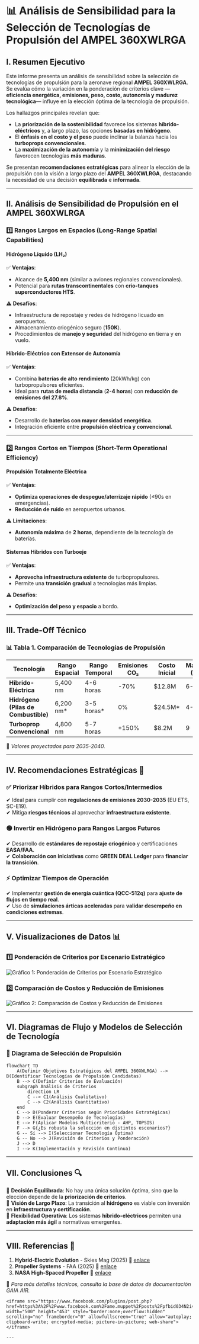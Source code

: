# 📊 Análisis de Sensibilidad para la Selección de Tecnologías de Propulsión del AMPEL 360XWLRGA

## I. Resumen Ejecutivo

Este informe presenta un análisis de sensibilidad sobre la selección de tecnologías de propulsión para la aeronave regional **AMPEL 360XWLRGA**. Se evalúa cómo la variación en la ponderación de criterios clave —**eficiencia energética, emisiones, peso, costo, autonomía y madurez tecnológica**— influye en la elección óptima de la tecnología de propulsión.

Los hallazgos principales revelan que:
- La **priorización de la sostenibilidad** favorece los sistemas **híbrido-eléctricos** y, a largo plazo, las opciones **basadas en hidrógeno**.
- El **énfasis en el costo y el peso** puede inclinar la balanza hacia los **turboprops convencionales**.
- La **maximización de la autonomía** y la **minimización del riesgo** favorecen tecnologías **más maduras**.

Se presentan **recomendaciones estratégicas** para alinear la elección de la propulsión con la visión a largo plazo del **AMPEL 360XWLRGA**, destacando la necesidad de una decisión **equilibrada** e **informada**.

---

## II. Análisis de Sensibilidad de Propulsión en el AMPEL 360XWLRGA

### 1️⃣ Rangos Largos en Espacios (Long-Range Spatial Capabilities)

#### **Hidrógeno Líquido (LH₂)**
✅ **Ventajas**:
- Alcance de **5,400 nm** (similar a aviones regionales convencionales).
- Potencial para **rutas transcontinentales** con **crio-tanques superconductores HTS**.

⚠️ **Desafíos**:
- Infraestructura de repostaje y redes de hidrógeno licuado en aeropuertos.
- Almacenamiento criogénico seguro (**150K**).
- Procedimientos de **manejo y seguridad** del hidrógeno en tierra y en vuelo.

#### **Híbrido-Eléctrico con Extensor de Autonomía**
✅ **Ventajas**:
- Combina **baterías de alto rendimiento** (20kWh/kg) con turbopropulsores eficientes.
- Ideal para **rutas de media distancia** (**2-4 horas**) con **reducción de emisiones del 27.8%**.

⚠️ **Desafíos**:
- Desarrollo de **baterías con mayor densidad energética**.
- Integración eficiente entre **propulsión eléctrica y convencional**.

---

### 2️⃣ Rangos Cortos en Tiempos (Short-Term Operational Efficiency)

#### **Propulsión Totalmente Eléctrica**
✅ **Ventajas**:
- **Optimiza operaciones de despegue/aterrizaje rápido** (≤90s en emergencias).
- **Reducción de ruido** en aeropuertos urbanos.

⚠️ **Limitaciones**:
- **Autonomía máxima** de **2 horas**, dependiente de la tecnología de baterías.

#### **Sistemas Híbridos con Turboeje**
✅ **Ventajas**:
- **Aprovecha infraestructura existente** de turbopropulsores.
- Permite una **transición gradual** a tecnologías más limpias.

⚠️ **Desafíos**:
- **Optimización del peso y espacio** a bordo.

---

## III. Trade-Off Técnico

### 📊 **Tabla 1. Comparación de Tecnologías de Propulsión**

| Tecnología                      | Rango Espacial | Rango Temporal | Emisiones CO₂ | Costo Inicial | Madurez (TRL) |
| -------------------------------- | ------------- | ------------- | ------------- | ------------- | ------------- |
| **Híbrido-Eléctrica**            | 5,400 nm      | 4-6 horas      | -70%          | \$12.8M       | 6-7           |
| **Hidrógeno (Pilas de Combustible)** | 6,200 nm\*    | 3-5 horas\*    | 0%            | \$24.5M\*     | 4-5           |
| **Turboprop Convencional**       | 4,800 nm      | 5-7 horas      | +150%         | \$8.2M        | 9             |

🔹 *Valores proyectados para 2035-2040.*

---

## IV. Recomendaciones Estratégicas 🚀

### **✅ Priorizar Híbridos para Rangos Cortos/Intermedios**
✔ Ideal para cumplir con **regulaciones de emisiones 2030-2035** (EU ETS, SC-E19).  
✔ Mitiga **riesgos técnicos** al aprovechar **infraestructura existente**.  

### **🟢 Invertir en Hidrógeno para Rangos Largos Futuros**
✔ Desarrollo de **estándares de repostaje criogénico** y certificaciones **EASA/FAA**.  
✔ **Colaboración con iniciativas** como **GREEN DEAL Ledger** para **financiar la transición**.  

### **⚡ Optimizar Tiempos de Operación**
✔ Implementar **gestión de energía cuántica (QCC-512q)** para **ajuste de flujos en tiempo real**.  
✔ Uso de **simulaciones árticas aceleradas** para **validar desempeño en condiciones extremas**.  

---

## V. Visualizaciones de Datos 📊

### **1️⃣ Ponderación de Criterios por Escenario Estratégico**
![Gráfico 1: Ponderación de Criterios por Escenario Estratégico](https://github.com/user-attachments/assets/e8019d22-88fe-4904-96e8-0e360cd4f2dc)

### **2️⃣ Comparación de Costos y Reducción de Emisiones**
![Gráfico 2: Comparación de Costos y Reducción de Emisiones](https://github.com/user-attachments/assets/cd4c0cd2-5922-46c2-a893-9607858dac1c)


---

## VI. Diagramas de Flujo y Modelos de Selección de Tecnología

### **📌 Diagrama de Selección de Propulsión**
```mermaid
flowchart TD
    A(Definir Objetivos Estratégicos del AMPEL 360XWLRGA) --> B(Identificar Tecnologías de Propulsión Candidatas)
    B --> C(Definir Criterios de Evaluación)
    subgraph Análisis de Criterios
        direction LR
        C --> C1(Análisis Cualitativo)
        C --> C2(Análisis Cuantitativo)
    end
    C --> D(Ponderar Criterios según Prioridades Estratégicas)
    D --> E(Evaluar Desempeño de Tecnologías)
    E --> F(Aplicar Modelos Multicriterio - AHP, TOPSIS)
    F --> G{¿Es robusta la selección en distintos escenarios?}
    G -- Sí --> I(Seleccionar Tecnología Óptima)
    G -- No --> J(Revisión de Criterios y Ponderación)
    J --> D
    I --> K(Implementación y Revisión Continua)
```

---

## VII. Conclusiones 🔍

📌 **Decisión Equilibrada**: No hay una única solución óptima, sino que la elección depende de la **priorización de criterios**.  
📌 **Visión de Largo Plazo**: La transición al **hidrógeno** es viable con inversión en **infraestructura y certificación**.  
📌 **Flexibilidad Operativa**: Los sistemas **híbrido-eléctricos** permiten una **adaptación más ágil** a normativas emergentes.  

---

## VIII. Referencias 📖

1. **Hybrid-Electric Evolution** - Skies Mag (2025) 🔗 [enlace](https://skiesmag.com/features/the-hybrid-electric-evolution/)  
2. **Propeller Systems** - FAA (2025) 🔗 [enlace](https://www.faa.gov/sites/faa.gov/files/09_amtp_ch7.pdf)  
3. **NASA High-Spaced Propeller** 🔗 [enlace](https://ntrs.nasa.gov/api/citations/19820018343/downloads/19820018343.pdf)  

🔹 *Para más detalles técnicos, consulta la base de datos de documentación GAIA AIR.*

```
<iframe src="https://www.facebook.com/plugins/post.php?href=https%3A%2F%2Fwww.facebook.com%2Fame.muppet%2Fposts%2Fpfbid034N2i48jimCRc3BwZQobNgyoeTG6MeZvxU5EwiCCqyWV4VTbyETiNn6yR93JsaQxwl&show_text=true&width=500" width="500" height="453" style="border:none;overflow:hidden" scrolling="no" frameborder="0" allowfullscreen="true" allow="autoplay; clipboard-write; encrypted-media; picture-in-picture; web-share"></iframe>

---

